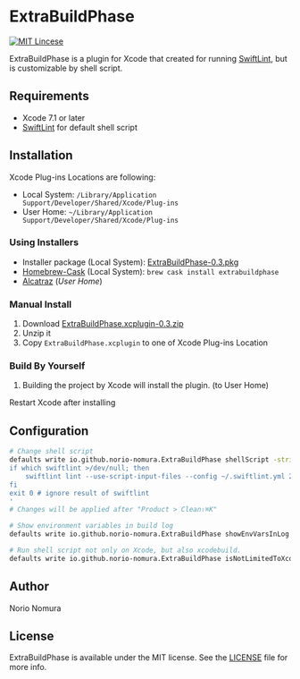 # ExtraBuildPhase
[![MIT Lincese](http://img.shields.io/badge/license-MIT-blue.svg?style=flat)](LICENSE)

ExtraBuildPhase is a plugin for Xcode that created for running [SwiftLint](https://github.com/realm/SwiftLint), but is customizable by shell script.

## Requirements
- Xcode 7.1 or later
- [SwiftLint](https://github.com/realm/SwiftLint) for default shell script

## Installation

Xcode Plug-ins Locations are following:
- Local System: `/Library/Application Support/Developer/Shared/Xcode/Plug-ins`
- User Home: `~/Library/Application Support/Developer/Shared/Xcode/Plug-ins`

### Using Installers
- Installer package (Local System): [ExtraBuildPhase-0.3.pkg](https://github.com/norio-nomura/ExtraBuildPhase/releases/download/0.2/ExtraBuildPhase-0.3.pkg)
- [Homebrew-Cask](http://caskroom.io) (Local System): `brew cask install extrabuildphase`
- [Alcatraz](http://alcatraz.io) (*User Home*)

### Manual Install
1. Download [ExtraBuildPhase.xcplugin-0.3.zip](https://github.com/norio-nomura/ExtraBuildPhase/releases/download/0.2/ExtraBuildPhase.xcplugin-0.3.zip)
2. Unzip it
3. Copy `ExtraBuildPhase.xcplugin` to one of Xcode Plug-ins Location

### Build By Yourself
1. Building the project by Xcode will install the plugin. (to User Home)

Restart Xcode after installing

## Configuration
```sh
# Change shell script
defaults write io.github.norio-nomura.ExtraBuildPhase shellScript -string '
if which swiftlint >/dev/null; then
    swiftlint lint --use-script-input-files --config ~/.swiftlint.yml 2>/dev/null
fi
exit 0 # ignore result of swiftlint
'
# Changes will be applied after "Product > Clean⇧⌘K"

# Show environment variables in build log
defaults write io.github.norio-nomura.ExtraBuildPhase showEnvVarsInLog -bool true

# Run shell script not only on Xcode, but also xcodebuild.
defaults write io.github.norio-nomura.ExtraBuildPhase isNotLimitedToXcode -bool true
```

## Author

Norio Nomura

## License

ExtraBuildPhase is available under the MIT license. See the [LICENSE](LICENSE) file for more info.
